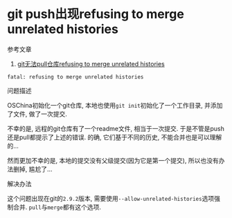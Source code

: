 # git push出现refusing to merge unrelated histories

参考文章

1. [git无法pull仓库refusing to merge unrelated histories](http://blog.csdn.net/lindexi_gd/article/details/52554159)


```
fatal: refusing to merge unrelated histories
```

问题描述

OSChina初始化一个git仓库, 本地也使用`git init`初始化了一个工作目录, 并添加了文件, 做了一次提交.

不幸的是, 远程的git仓库有了一个readme文件, 相当于一次提交. 于是不管是push还是pull都提示了上述的错误. 的确, 它们基于不同的历史, 不能合并也是可以理解的...

然而更加不幸的是, 本地的提交没有父级提交(因为它是第一个提交), 所以也没有办法删掉, 尴尬了...

解决办法

这个问题出现在git的`2.9.2`版本, 需要使用`--allow-unrelated-histories`选项强制合并. `pull`与`merge`都有这个选项.

